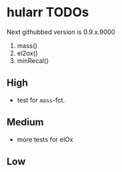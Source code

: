 # hularr TODOs

Next githubbed version is 0.9.x.9000
1. mass()
1. el2ox()
1. minRecal()

## High

* test for `mass`-fct.

## Medium
* more tests for elOx

## Low
